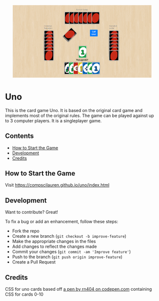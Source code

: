 <h1 align="center">
  <a href="https://www.unorules.com/">
  <img width="455" src="https://github.com/compscilauren/uno/blob/master/uno_cover.png" alt="Uno"></a>
</h1>

# Uno

This is the card game Uno. It is based on the original card game and implements most of the original rules. The game can be played against up to 3 computer players. It is a singleplayer game.

## Contents

- [How to Start the Game](#how-to-start-the-game)
- [Development](#development)
- [Credits](#credits)

## How to Start the Game

Visit https://compscilauren.github.io/uno/index.html

## Development

Want to contribute? Great!

To fix a bug or add an enhancement, follow these steps:

- Fork the repo
- Create a new branch (`git checkout -b improve-feature`)
- Make the appropriate changes in the files
- Add changes to reflect the changes made
- Commit your changes (`git commit -am 'Improve feature'`)
- Push to the branch (`git push origin improve-feature`)
- Create a Pull Request

## Credits

CSS for uno cards based off [a pen by rn404 on codepen.com](https://codepen.io/rn404/pen/mEpiG) containing CSS for cards 0-10
